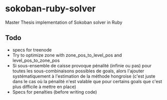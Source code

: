 # sokoban-ruby-solver

Master Thesis implementation of Sokoban solver in Ruby

## Todo

 * specs for treenode
 * Try to optimize zone with zone_pos_to_level_pos and level_pos_to_zone_pos
 * Si sous-ensemble de caisse provoque pénalité (infinie ou pas) pour toutes les
   sous-combinaisons possibles de goals, alors l'ajouter systématiquement à l'estimation de la
   méthode hongroise (c'est juste dans le cas où la pénalité n'est valable que
   pour certains goals que c'est plus difficile à mettre en place)
 * Specs for penalties (before writing code)

